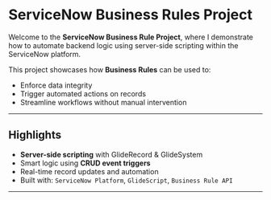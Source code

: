 # ServiceNow Business Rules Project

Welcome to the **ServiceNow Business Rule Project**, where I demonstrate how to automate backend logic using server-side scripting within the ServiceNow platform.

This project showcases how **Business Rules** can be used to:
- Enforce data integrity
- Trigger automated actions on records
- Streamline workflows without manual intervention

---

## Highlights

- **Server-side scripting** with GlideRecord & GlideSystem
- Smart logic using **CRUD event triggers**
- Real-time record updates and automation
- Built with: `ServiceNow Platform`, `GlideScript`, `Business Rule API`

---
